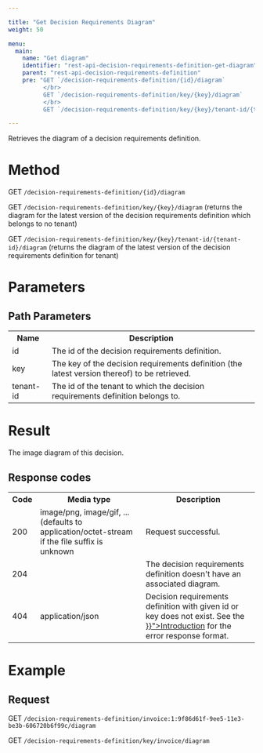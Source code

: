 ```yaml
---

title: "Get Decision Requirements Diagram"
weight: 50

menu:
  main:
    name: "Get diagram"
    identifier: "rest-api-decision-requirements-definition-get-diagram"
    parent: "rest-api-decision-requirements-definition"
    pre: "GET `/decision-requirements-definition/{id}/diagram`
          </br>
          GET `/decision-requirements-definition/key/{key}/diagram`
          </br>
          GET `/decision-requirements-definition/key/{key}/tenant-id/{tenant-id}/diagram`"

---
```



Retrieves the diagram of a decision requirements definition.


# Method

GET `/decision-requirements-definition/{id}/diagram`

GET `/decision-requirements-definition/key/{key}/diagram` (returns the diagram for the latest version of the decision requirements definition which belongs to no tenant)

GET `/decision-requirements-definition/key/{key}/tenant-id/{tenant-id}/diagram` (returns the diagram of the latest version of the decision requirements definition for tenant)


# Parameters

## Path Parameters

<table class="table table-striped">
  <tr>
    <th>Name</th>
    <th>Description</th>
  </tr>
  <tr>
    <td>id</td>
    <td>The id of the decision requirements definition.</td>
  </tr>
  <tr>
    <td>key</td>
    <td>The key of the decision requirements definition (the latest version thereof) to be retrieved.</td>
  </tr>
  <tr>
    <td>tenant-id</td>
    <td>The id of the tenant to which the decision requirements definition belongs to.</td>
  </tr>
</table>

# Result

The image diagram of this decision.

## Response codes

<table class="table table-striped">
  <tr>
    <th>Code</th>
    <th>Media type</th>
    <th>Description</th>
  </tr>
  <tr>
    <td>200</td>
    <td>image/png, image/gif, ... (defaults to application/octet-stream if the file suffix is unknown</td>
    <td>Request successful.</td>
  </tr>
  <tr>
    <td>204</td>
    <td></td>
    <td>The decision requirements definition doesn't have an associated diagram.</td>
  </tr>
  <tr>
    <td>404</td>
    <td>application/json</td>
    <td>
      Decision requirements definition with given id or key does not exist.
      See the <a href="{{< relref "reference/rest/overview/index.md#error-handling" >}}">Introduction</a> for the error response format.
    </td>
  </tr>
</table>


# Example

## Request

GET `/decision-requirements-definition/invoice:1:9f86d61f-9ee5-11e3-be3b-606720b6f99c/diagram`

GET `/decision-requirements-definition/key/invoice/diagram`
